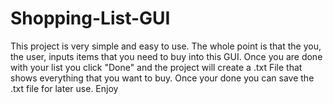 # Shopping-List-GUI
This project is very simple and easy to use. The whole point is that the you, the user, inputs items that you need to buy into this GUI. Once you are done with your list you click "Done" and the project will create a .txt File that shows everything that you want to buy. Once your done you can save the .txt file for later use. Enjoy
